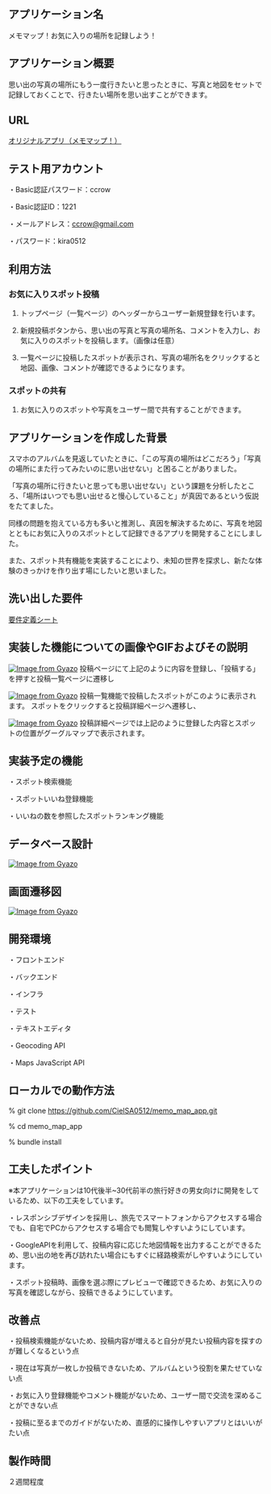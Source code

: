 ## アプリケーション名
メモマップ！お気に入りの場所を記録しよう！

## アプリケーション概要
思い出の写真の場所にもう一度行きたいと思ったときに、写真と地図をセットで記録しておくことで、行きたい場所を思い出すことができます。

## URL
[オリジナルアプリ（メモマップ！）](https://memo-map-app.onrender.com/)

## テスト用アカウント
・Basic認証パスワード：ccrow

・Basic認証ID：1221

・メールアドレス：ccrow@gmail.com

・パスワード：kira0512

## 利用方法
### お気に入りスポット投稿
1. トップページ（一覧ページ）のヘッダーからユーザー新規登録を行います。

2. 新規投稿ボタンから、思い出の写真と写真の場所名、コメントを入力し、お気に入りのスポットを投稿します。（画像は任意）

3. 一覧ページに投稿したスポットが表示され、写真の場所名をクリックすると地図、画像、コメントが確認できるようになります。

### スポットの共有
1. お気に入りのスポットや写真をユーザー間で共有することができます。

## アプリケーションを作成した背景
スマホのアルバムを見返していたときに、「この写真の場所はどこだろう」「写真の場所にまた行ってみたいのに思い出せない」と困ることがありました。

「写真の場所に行きたいと思っても思い出せない」という課題を分析したところ、「場所はいつでも思い出せると慢心していること」が真因であるという仮説をたてました。

同様の問題を抱えている方も多いと推測し、真因を解決するために、写真を地図とともにお気に入りのスポットとして記録できるアプリを開発することにしました。

また、スポット共有機能を実装することにより、未知の世界を探求し、新たな体験のきっかけを作り出す場にしたいと思いました。

## 洗い出した要件
[要件定義シート](https://docs.google.com/spreadsheets/d/1kwqFta0C9vtsV74f3kp42rPwFPkBRZJi30nvM17rADk/edit?usp=sharing)

## 実装した機能についての画像やGIFおよびその説明
[![Image from Gyazo](https://i.gyazo.com/968747ece35b9c10d3f053b461d586ff.png)](https://gyazo.com/968747ece35b9c10d3f053b461d586ff)
投稿ページにて上記のように内容を登録し、「投稿する」を押すと投稿一覧ページに遷移し

[![Image from Gyazo](https://i.gyazo.com/f3f3ba5bc53fdfdd86035acc725d7f3b.png)](https://gyazo.com/f3f3ba5bc53fdfdd86035acc725d7f3b)
投稿一覧機能で投稿したスポットがこのように表示されます。
スポットをクリックすると投稿詳細ページへ遷移し、

[![Image from Gyazo](https://i.gyazo.com/b87090b731a0b163f6caad568de8de8b.jpg)](https://gyazo.com/b87090b731a0b163f6caad568de8de8b)
投稿詳細ページでは上記のように登録した内容とスポットの位置がグーグルマップで表示されます。

## 実装予定の機能
・スポット検索機能

・スポットいいね登録機能

・いいねの数を参照したスポットランキング機能

## データベース設計
[![Image from Gyazo](https://i.gyazo.com/22d464eaee01a4e1faf2b9904c3e9efb.png)](https://gyazo.com/22d464eaee01a4e1faf2b9904c3e9efb)

## 画面遷移図
[![Image from Gyazo](https://i.gyazo.com/2be5e5dabbc568cb63f2aec1619890c1.png)](https://gyazo.com/2be5e5dabbc568cb63f2aec1619890c1)

## 開発環境
・フロントエンド

・バックエンド

・インフラ

・テスト

・テキストエディタ

・Geocoding API

・Maps JavaScript API

## ローカルでの動作方法
% git clone https://github.com/CielSA0512/memo_map_app.git

% cd memo_map_app

% bundle install

## 工夫したポイント
※本アプリケーションは10代後半~30代前半の旅行好きの男女向けに開発をしているため、以下の工夫をしています。

・レスポンシブデザインを採用し、旅先でスマートフォンからアクセスする場合でも、自宅でPCからアクセスする場合でも閲覧しやすいようにしています。

・GoogleAPIを利用して、投稿内容に応じた地図情報を出力することができるため、思い出の地を再び訪れたい場合にもすぐに経路検索がしやすいようにしています。

・スポット投稿時、画像を選ぶ際にプレビューで確認できるため、お気に入りの写真を確認しながら、投稿できるようにしています。

## 改善点
・投稿検索機能がないため、投稿内容が増えると自分が見たい投稿内容を探すのが難しくなるという点

・現在は写真が一枚しか投稿できないため、アルバムという役割を果たせていない点

・お気に入り登録機能やコメント機能がないため、ユーザー間で交流を深めることができない点

・投稿に至るまでのガイドがないため、直感的に操作しやすいアプリとはいいがたい点

## 製作時間
２週間程度
